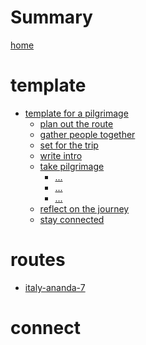 # Summary

[home](./home.md)

# template

- [template for a pilgrimage]()
    - [plan out the route]()
    - [gather people together]()
    - [set for the trip]()
    - [write intro]()
    - [take pilgrimage]()
        - [...]()
        - [...]()
        - [...]()
    - [reflect on the journey]()
    - [stay connected]()

# routes

- [italy-ananda-7]()

# connect
